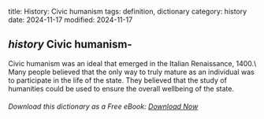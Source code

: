 title: History: Civic humanism
tags: definition, dictionary
category: history
date: 2024-11-17
modified: 2024-11-17

## _history_  Civic humanism-
Civic humanism was an ideal that emerged in
  the Italian Renaissance,   1400.\   Many people believed that
  the only way to truly mature as an individual was to participate in
  the life of the state.  They believed that the study of humanities
  could be used to ensure the overall wellbeing of the state.



###### Download *this* dictionary as a Free eBook: [Download Now]({static}static/SerfHistoryDictionary.pdf)

